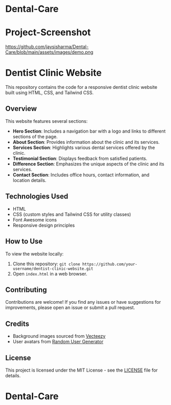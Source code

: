 # Dental-Care

# Project-Screenshot

https://github.com/jaysisharma/Dental-Care/blob/main/assets/images/demo.png


# Dentist Clinic Website
This repository contains the code for a responsive dentist clinic website built using HTML, CSS, and Tailwind CSS.

## Overview

This website features several sections:

- **Hero Section**: Includes a navigation bar with a logo and links to different sections of the page.
- **About Section**: Provides information about the clinic and its services.
- **Services Section**: Highlights various dental services offered by the clinic.
- **Testimonial Section**: Displays feedback from satisfied patients.
- **Difference Section**: Emphasizes the unique aspects of the clinic and its services.
- **Contact Section**: Includes office hours, contact information, and location details.

## Technologies Used

- HTML
- CSS (custom styles and Tailwind CSS for utility classes)
- Font Awesome icons
- Responsive design principles

## How to Use

To view the website locally:

1. Clone this repository: `git clone https://github.com/your-username/dentist-clinic-website.git`
2. Open `index.html` in a web browser.

## Contributing

Contributions are welcome! If you find any issues or have suggestions for improvements, please open an issue or submit a pull request.

## Credits

- Background images sourced from [Vecteezy](https://www.vecteezy.com/)
- User avatars from [Random User Generator](https://randomuser.me/)

## License

This project is licensed under the MIT License - see the [LICENSE](LICENSE) file for details.
# Dental-Care

